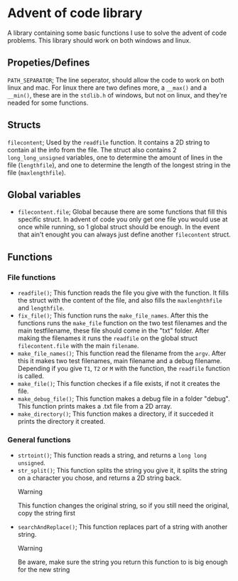 # Advent of code library

A library containing some basic functions I use to solve the advent of code problems. This library should work on both windows and linux.

## Propeties/Defines

`PATH_SEPARATOR`; The line seperator, should allow the code to work on both linux and mac.
For linux there are two defines more, a `__max()` and a `__min()`, these are in the `stdlib.h` of windows, but not on linux, and they're neaded for some functions.

## Structs

`filecontent`; Used by the `readfile` function. It contains a 2D string to contain al the info from the file. The struct also contains 2 `long_long_unsigned` variables, one to determine the amount of lines in the file (`lengthfile`), and one to determine the length of the longest string in the file (`maxlengthfile`).

## Global variables

-   `filecontent.file`; Global because there are some functions that fill this specific struct. In advent of code you only get one file you would use at once while running, so 1 global struct should be enough. In the event that ain't enought you can always just define another `filecontent` struct.

## Functions

### File functions

-   `readfile()`; This function reads the file you give with the function. It fills the struct with the content of the file, and also fills the `maxlenghthfile` and `lengthfile`.
-   `fix_file()`; This function runs the `make_file_names`. After this the functions runs the `make_file` function on the two test filenames and the main testfilename, these file should come in the "txt" folder. After making the filenames it runs the `readfile` on the global struct `filecontent.file` with the main `filename`.
-   `make_file_names()`; This function read the filename from the `argv`. After this it makes two test filenames, main filename and a debug filename. Depending if you give `T1`, `T2` or `M` with the function, the `readfile` function is called.
-   `make_file()`; This function checkes if a file exists, if not it creates the file.
-   `make_debug_file()`; This function makes a debug file in a folder "debug". This function prints makes a .txt file from a 2D array.
-   `make_directory()`; This function makes a directory, if it succeded it prints the directory it created.

### General functions

-   `strtoint()`; This function reads a string, and returns a `long long unsigned`.
-   `str_split()`; This function splits the string you give it, it splits the string on a character you chose, and returns a 2D string back.
    > [!WARNING]
    > This function changes the original string, so if you still need the original, copy the string first
-   `searchAndReplace()`; This function replaces part of a string with another string.
    > [!WARNING]
    > Be aware, make sure the string you return this function to is big enough for the new string

